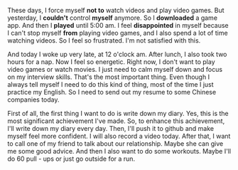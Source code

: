 These days, I force myself **not to** watch videos and play video games. But yesterday, I **couldn't** control **myself** anymore. So I **downloaded** a game app. And then I **played** until 5:00 am. I feel **disappointed** in myself because I can't stop myself **from** playing video games, and I also spend a lot of time watching videos. So I feel so frustrated. I'm not satisfied with this.

And today I woke up very late, at 12 o'clock am. After lunch, I also took two hours for a nap. Now I feel so energetic. Right now, I don't want to play video games or watch movies. I just need to calm myself down and focus on my interview skills. That's the most important thing. Even though I always tell myself I need to do this kind of thing, most of the time I just practice my English. So I need to send out my resume to some Chinese companies today.

First of all, the first thing I want to do is write down my diary. Yes, this is the most significant achievement I've made. So, to enhance this achievement, I'll write down my diary every day. Then, I'll push it to github and make myself feel more confident. I will also record a video today. After that, I want to call one of my friend to talk about our relationship. Maybe she can give me some good advice. And then I also want to do some workouts. Maybe I'll do 60 pull - ups or just go outside for a run.